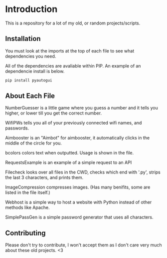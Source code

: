 # Introduction

This is a repository for a lot of my old, or random projects/scripts.

## Installation

You must look at the imports at the top of each file to see what dependencies you need.

All of the dependencies are avaliable within PIP.
An example of an dependencie install is below.
```bash
pip install pyautogui
```

## About Each File

NumberGuesser is a little game where you guess a number and it tells you higher, or lower till you get the correct number.

WifiPWs tells you all of your previously connected wifi names, and passwords.

Aimbooster is an "Aimbot" for aimbooster, it automatically clicks in the middle of the circle for you.

bcolors colors text when outputted. Usage is shown in the file.

RequestsExample is an example of a simple request to an API

Filecheck looks over all files in the CWD, checks which end with '.py', strips the last 3 characters, and prints them.

ImageCompression compresses images. (Has many benifits, some are listed in the file itself.)

Webhost is a simple way to host a website with Python instead of other methods like Apache.

SimplePassGen is a simple password generator that uses all characters.

## Contributing

Please don't try to contribute, I won't accept them as I don't care very much about these old projects. <3